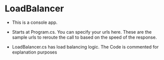 # LoadBalancer

-   This is a console app. 

-   Starts at Program.cs. You can specify your urls here. These are the sample urls to reroute the call to based on the speed of the response.

-   LoadBalancer.cs has load balancing logic. The Code is commented for explanation purposes
